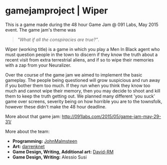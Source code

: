 # gamejamproject | Wiper

This is a game made during the 48 hour Game Jam @ 091 Labs, May 2015 event. 
The game jam's theme was 

>*"What if all the conspiracies are true?"*.

Wiper (working title) is a game in which you play a Men In Black agent who 
must question people in the town to discern if they know the truth about a 
recent visit from extra terrestrial aliens, and if so to wipe their memories 
with a zap from your Neuralizer.

Over the course of the game jam we aimed to implement the basic gameplay.
The people being questioned will grow suspicious and run away if you bother
them too much. If they run when you think they know too much and cannot
wipe their memory, then you may decide to shoot and kill them to keep the
truth getting out. We planned many different 'you suck' game over screens,
severity being on how horrible you are to the townsfolk, however these
didn't make the 48 hour deadline.

More about that game jam:
http://091labs.com/2015/05/game-jam-may-29-31/

More about the team:

* **Programming:** [JohnMalmsteen](https://github.com/JohnMalmsteen/)
* **Art:** [darrenknet](https://github.com/darrenknet/)
* **Game Design, Writing, Additional art:** [David-RM](https://github.com/David-RM/)
* **Game Design, Writing:** Alessio Susi
